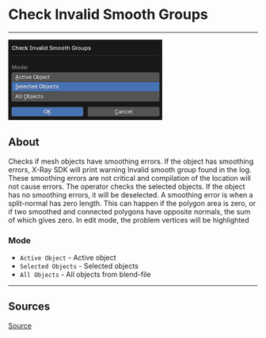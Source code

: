 # Check Invalid Smooth Groups

___

![alt text](assets/images/operator-check-invalid-smooth-groups.png)

## About

Checks if mesh objects have smoothing errors. If the object has smoothing errors, X-Ray SDK will print warning Invalid smooth group found in the log. These smoothing errors are not critical and compilation of the location will not cause errors. The operator checks the selected objects. If the object has no smoothing errors, it will be deselected. A smoothing error is when a split-normal has zero length. This can happen if the polygon area is zero, or if two smoothed and connected polygons have opposite normals, the sum of which gives zero. In edit mode, the problem vertices will be highlighted

### Mode

- `Active Object` - Active object
- `Selected Objects` - Selected objects
- `All Objects` - All objects from blend-file

___

## Sources

[Source](https://github.com/PavelBlend/blender-xray/wiki/Panel-Verify#check-invalid-smooth-groups)
